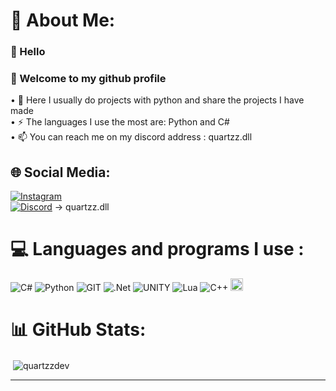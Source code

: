 # 💫 About Me:

### 👋 Hello                
### 👋 Welcome to my github profile             

• 🔭 Here I usually do projects with python and share the projects I have made<br>• ⚡ The languages ​​I use the most are: Python and C#  <br>• 📫 You can reach me on my discord address
 : quartzz.dll


## 🌐 Social Media:
[![Instagram](https://img.shields.io/badge/Instagram-%23E4405F.svg?logo=Instagram&logoColor=white)](https://instagram.com/ozcnegehan)                
[![Discord](https://img.shields.io/badge/Discord-%237289DA.svg?logo=discord&logoColor=white)](https://discord.gg/quartzz.dll) -> quartzz.dll         


# 💻 Languages ​​and programs I use :
![C#](https://img.shields.io/badge/c%23-%23239120.svg?style=flat&logo=c-sharp&logoColor=white) ![Python](https://img.shields.io/badge/python-3670A0?style=flat&logo=python&logoColor=ffdd54) ![GIT](https://img.shields.io/badge/Git-fc6d26?style=flat&logo=git&logoColor=white) ![.Net](https://img.shields.io/badge/.NET-5C2D91?style=flat&logo=.net&logoColor=white) ![UNITY](https://img.shields.io/badge/Unity-%2320232a.svg?style=flat&logo=unity&logoColor=white) ![Lua](https://img.shields.io/badge/lua-%232C2D72.svg?style=flat&logo=lua&logoColor=white) ![C++](https://img.shields.io/badge/c++-%2300599C.svg?style=flat&logo=c%2B%2B&logoColor=white)      <img src="https://github.com/yurijserrano/Github-Profile-Readme-Logos/raw/master/text%20editors/vscode.svg" alt="VS Code with Lua" width="20" height="20">



# 📊 GitHub Stats:
<p>&nbsp;<img align="center" src="https://github-readme-stats.vercel.app/api?username=quartzzdev&show_icons=true&theme=radical&title_color=ed02da&text_color=09c5d6&cache_seconds=1800&locale=en" alt="quartzzdev" /></p>

-------------------------







